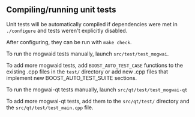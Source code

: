 Compiling/running unit tests
------------------------------------

Unit tests will be automatically compiled if dependencies were met in `./configure`
and tests weren't explicitly disabled.

After configuring, they can be run with `make check`.

To run the mogwaid tests manually, launch `src/test/test_mogwai`.

To add more mogwaid tests, add `BOOST_AUTO_TEST_CASE` functions to the existing
.cpp files in the `test/` directory or add new .cpp files that
implement new BOOST_AUTO_TEST_SUITE sections.

To run the mogwai-qt tests manually, launch `src/qt/test/test_mogwai-qt`

To add more mogwai-qt tests, add them to the `src/qt/test/` directory and
the `src/qt/test/test_main.cpp` file.
